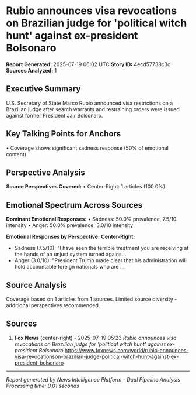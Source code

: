 # Rubio announces visa revocations on Brazilian judge for 'political witch hunt' against ex-president Bolsonaro
**Report Generated:** 2025-07-19 06:02 UTC
**Story ID:** 4ecd57738c3c
**Sources Analyzed:** 1

## Executive Summary
U.S. Secretary of State Marco Rubio announced visa restrictions on a Brazilian judge after search warrants and restraining orders were issued against former President Jair Bolsonaro.

## Key Talking Points for Anchors
• Coverage shows significant sadness response (50% of emotional content)

## Perspective Analysis
**Source Perspectives Covered:**
• Center-Right: 1 articles (100.0%)

## Emotional Spectrum Across Sources
**Dominant Emotional Responses:**
• Sadness: 50.0% prevalence, 7.5/10 intensity
• Anger: 50.0% prevalence, 3.0/10 intensity

**Emotional Responses by Perspective:**
**Center-Right:**
  - Sadness (7.5/10): "I have seen the terrible treatment you are receiving at the hands of an unjust system turned agains...
  - Anger (3.0/10): "President Trump made clear that his administration will hold accountable foreign nationals who are ...

## Source Analysis
Coverage based on 1 articles from 1 sources. Limited source diversity - additional perspectives recommended.

## Sources
1. **Fox News** (center-right) - 2025-07-19 05:23
   *Rubio announces visa revocations on Brazilian judge for 'political witch hunt' against ex-president Bolsonaro*
   https://www.foxnews.com/world/rubio-announces-visa-revocationson-brazilian-judge-political-witch-hunt-against-ex-president-bolsonaro

---
*Report generated by News Intelligence Platform - Dual Pipeline Analysis*
*Processing time: 0.01 seconds*